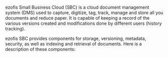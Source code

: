  ezofis Small Business Cloud (SBC) is a cloud document management system (DMS) used to capture, digitize, tag, track, manage and store all you documents and reduce paper. It is capable of keeping a record of the various versions created and modifications done by different users (history tracking).

ezofis SBC provides components for storage, versioning, metadata, security, as well as indexing and retrieval of documents. Here is a description of these components:
